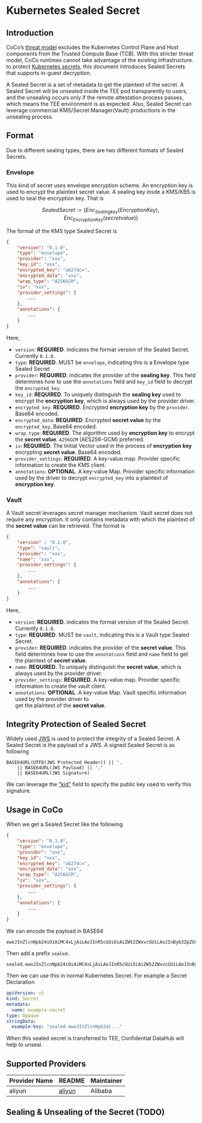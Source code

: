 # Kubernetes Sealed Secret

## Introduction

CoCo’s [threat model](https://github.com/confidential-containers/confidential-containers/blob/main/trust_model_personas.md)
excludes the Kubernetes Control Plane and Host components from the
Trusted Compute Base (TCB). With this stricter threat model, CoCo
runtimes cannot take advantage of the existing infrastructure. to
protect [Kubernetes secrets](https://kubernetes.io/docs/concepts/configuration/secret/),
this document introduces Sealed Secrets that supports in-guest decryption.

A Sealed Secret is a set of metadata to get the plaintext of the secret.
A Sealed Secret will be unsealed inside the TEE pod transparently to users,
and the unsealing occurs only if the remote attestation process passes,
which means the TEE environment is as expected. Also, Sealed Secret can
leverage commercial KMS/Secret Manager(Vault) productions in the unsealing
process.

## Format

Due to different sealing types, there are two different formats of Sealed
Secrets.

### Envelope

This kind of secret uses envelope encryption scheme. An encryption key is used
to encrypt the plaintext secret value. A sealing key insde a KMS/KBS is used to
seal the encryption key. That is

$$Sealed Secret := \{Enc_{Sealing key}(Encryption Key), Enc_{Encryption Key}(secret value)\}$$

The format of the KMS type Sealed Secret is
```json
{
	"version": "0.1.0",
	"type": "envelope",
	"provider": "xxx",
	"key_id": "xxx",
	"encrypted_key": "ab27dc=", 
	"encrypted_data": "xxx",
	"wrap_type": "A256GCM",
	"iv": "xxx",
	"provider_settings": {
		...
	},
	"annotations": {
		...
	}
}
```
Here,
- `version`: **REQUIRED**. indicates the format version of the Sealed Secret. Currently `0.1.0`.
- `type`: **REQUIRED**. MUST be `envelope`, indicating this is a Envelope type Sealed Secret
- `provider`: **REQUIRED**. indicates the provider of the __sealing key__. This field determines
how to use the `annotations` field and `key_id` field to decrypt the `encrypted_key`
- `key_id`: **REQUIRED**. To uniquely distinguish the __sealing key__ used to encrypt the __encryption key__,
which is always used by the provider driver.
- `encrypted_key`: **REQUIRED**. Encrypted __encryption key__ by the `provider`. Base64 encoded.
- `encrypted_data`: **REQUIRED**. Encrypted __secret value__ by the `encrypted_key`. Base64 encoded.
- `wrap_type`: **REQUIRED**. The algorithm used by __encryption key__ to encrypt the __secret value__.
`A256GCM` (AES256-GCM) preferred.
- `iv`: **REQUIRED**. The Initial Vector used in the process of __encryption key__ encrypting __secret value__.
Base64 encoded.
- `provider_settings`: **REQUIRED**. A key-value map. Provider specific information to create the KMS client.
- `annotations`: **OPTIONAL**. A key-value Map. Provider specific information used by the driver to	
decrypt `encrypted_key` into a plaintext of __encryption key__.

### Vault

A Vault secret leverages secret manager mechanism. Vault secret does not require any
encryption. It only contains metadata with which the plaintext of the __secret value__
can be retrieved. The format is
```json
{
	"version" : "0.1.0",
	"type": "vault",
	"provider": "xxx",
	"name": "xxx",
	"provider_settings": {
		...
	},
	"annotations": {
		...
	}
}
```
Here,
- `version`: **REQUIRED**. indicates the format version of the Sealed Secret. Currently `0.1.0`.
- `type`: **REQUIRED**. MUST be `vault`, indicating this is a Vault type Sealed Secret.
- `provider`: **REQUIRED**. indicates the provider of the __secret value__. This field determines
how to use the `annotations` field and `name` field to get the plaintext of __secret value__.
- `name`: **REQUIRED**. To uniquely distinguish the __secret value__, which is always used by the provider driver.
- `provider_settings`: **REQUIRED**. A key-value map. Provider specific information to create the vault client.
- `annotations`: **OPTIONAL**. A key-value Map. Vault specific information used by the provider driver to	
get the plaintext of the __secret value__.

## Integrity Protection of Sealed Secret

Widely used [JWS](https://datatracker.ietf.org/doc/html/rfc7515) is used to protect
the integrity of a Sealed Secret.
A Sealed Secret is the payload of a JWS. A signed Sealed Secret is as following
```
BASE64URL(UTF8(JWS Protected Header)) || '.
    || BASE64URL(JWS Payload) || '.'
    || BASE64URL(JWS Signature)
```

We can leverage the ["kid"](https://datatracker.ietf.org/doc/html/rfc7515#section-4.1.4)
field to specify the public key used to verify this signature.

## Usage in CoCo

When we get a Sealed Secret like the following
```json
{
	"version": "0.1.0",
	"type": "envelope",
	"provider": "xxx",
	"key_id": "xxx",
	"encrypted_key": "ab27dc=", 
	"encrypted_data": "xxx",
	"wrap_type": "A256GCM",
	"iv": "xxx",
	"provider_settings": {
		...
	},
	"annotations": {
		...
	}
}
```

We can encode the payload in BASE64
```
ewoJInZlcnNpb24iOiAiMC4xLjAiLAoJInR5cGUiOiAiZW52ZWxvcGUiLAoJInByb3ZpZGVyIjogInh4eCIsCgkia2V5X2lkIjogInh4eCIsCgkiZW5jcnlwdGVkX2tleSI6ICJhYjI3ZGM9IiwgCgkiZW5jcnlwdGVkX2RhdGEiOiAieHh4IiwKCSJ3cmFwX3R5cGUiOiAiQTI1NkdDTSIsCgkiaXYiOiAieHh4IiwKCSJhbm5vdGF0aW9ucyI6IHsKCQkiY3J5cHRvX2NvbnRleHQiOiB7CgkJCSJhbGdvcml0aG0iOiAiQTI1NkdDTSIKCQl9LAoJCSJwcm92aWRlcl9zZXR0aW5nIjogewoJCQkia21zX2luc3RhbmNlX2lkIjogInh4eCIKCQl9Cgl9Cn0=
```
Then add a prefix `sealed.`

```
sealed.ewoJInZlcnNpb24iOiAiMC4xLjAiLAoJInR5cGUiOiAiZW52ZWxvcGUiLAoJInByb3ZpZGVyIjogInh4eCIsCgkia2V5X2lkIjogInh4eCIsCgkiZW5jcnlwdGVkX2tleSI6ICJhYjI3ZGM9IiwgCgkiZW5jcnlwdGVkX2RhdGEiOiAieHh4IiwKCSJ3cmFwX3R5cGUiOiAiQTI1NkdDTSIsCgkiaXYiOiAieHh4IiwKCSJhbm5vdGF0aW9ucyI6IHsKCQkiY3J5cHRvX2NvbnRleHQiOiB7CgkJCSJhbGdvcml0aG0iOiAiQTI1NkdDTSIKCQl9LAoJCSJwcm92aWRlcl9zZXR0aW5nIjogewoJCQkia21zX2luc3RhbmNlX2lkIjogInh4eCIKCQl9Cgl9Cn0=
```

Then we can use this in normal Kubernetes Secret. For example a Secret
Declaration
```yaml
apiVersion: v1
kind: Secret
metadata:
  name: example-secret
type: Opaque
stringData:
  example-key: "sealed.ewoJInZlcnNpb24i..."
```

When this sealed secret is transferred to TEE, Confidential DataHub will help to unseal.

## Supported Providers

| Provider Name      | README                                                              | Maintainer                |
| ------------------ | ------------------------------------------------------------------- | ------------------------- |
| aliyun       	     |  [aliyun](kms-providers/alibaba.md)                              	   | Alibaba                   |

## Sealing & Unsealing of the Secret (TODO)
